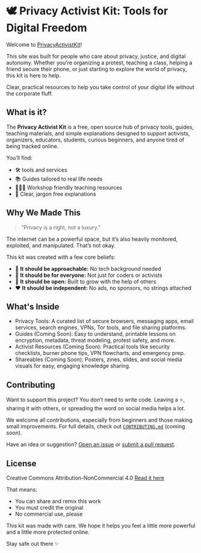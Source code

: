 # 🕊️ Privacy Activist Kit: Tools for Digital Freedom

Welcome to [PrivacyActivistKit](https://privacyactivistkit.org/#/)!

This site was built for people who care about privacy, justice, and digital autonomy. Whether you're organizing a protest, teaching a class, helping a friend secure their phone, or just starting to explore the world of privacy, this kit is here to help.

Clear, practical resources to help you take control of your digital life without the corporate fluff.


## What is it?

The **Privacy Activist Kit** is a free, open source hub of privacy tools, guides, teaching materials, and simple explanations designed to support activists, organizers, educators, students, curious beginners, and anyone tired of being tracked online.

You’ll find:

*   🛠️ tools and services
*   📚 Guides tailored to real life needs
*   👩🏽‍🏫 Workshop friendly teaching resources
*   🧩 Clear, jargon free explanations


## Why We Made This

> “Privacy is a right, not a luxury.”

The internet can be a powerful space, but it’s also heavily monitored, exploited, and manipulated. That’s not okay.

This kit was created with a few core beliefs:

*   🧸 **It should be approachable:** No tech background needed
*   🫶 **It should be for everyone:** Not just for coders or activists
*   🌱 **It should be open:** Built to grow with the help of others
*   ❤️ **It should be independent:** No ads, no sponsors, no strings attached


## What's Inside

*   Privacy Tools: A curated list of secure browsers, messaging apps, email services, search engines, VPNs, Tor tools, and file sharing platforms.
*   Guides (Coming Soon): Easy to understand, printable lessons on encryption, metadata, threat modeling, protest safety, and more.
*   Activist Resources (Coming Soon): Practical tools like security checklists, burner phone tips, VPN flowcharts, and emergency prep.
*   Shareables (Coming Soon): Posters, zines, slides, and social media visuals for easy, engaging knowledge sharing.


## Contributing

Want to support this project? You don’t need to write code. Leaving a ⭐, sharing it with others, or spreading the word on social media helps a lot.

We welcome all contributions, especially from beginners and those making small improvements. For full details, check out [`CONTRIBUTING.md`](https://github.com/Turtlecute33/PrivacyActivistKit/blob/main/CONTRIBUTING.md) (coming soon).

Have an idea or suggestion? [Open an issue](https://github.com/Turtlecute33/PrivacyActivistKit/issues) or [submit a pull request](https://github.com/Turtlecute33/PrivacyActivistKit/pulls).


## License

Creative Commons Attribution-NonCommercial 4.0
[Read it here](https://creativecommons.org/licenses/by-nc/4.0/)

That means:

*   You can share and remix this work
*   You must credit the original
*   No commercial use, please

This kit was made with care. We hope it helps you feel a little more powerful and a little more protected online.

Stay safe out there ✨
